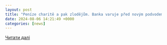 ```yaml
---
layout: post
title: "Peníze charitě a pak zlodějům. Banka varuje před novým podvodem"
date: 2024-08-06 14:21:49 +0000
categories: [news]
---
```


[Читати далі](https://www.seznamzpravy.cz/clanek/ekonomika-finance-osobni-penize-charite-a-pak-zlodejum-banka-varuje-pred-novym-podvodem-257262)
